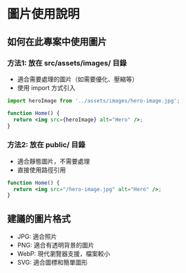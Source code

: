 # 圖片使用說明

## 如何在此專案中使用圖片

### 方法1: 放在 src/assets/images/ 目錄
- 適合需要處理的圖片（如需要優化、壓縮等）
- 使用 import 方式引入

```jsx
import heroImage from '../assets/images/hero-image.jpg';

function Home() {
  return <img src={heroImage} alt="Hero" />;
}
```

### 方法2: 放在 public/ 目錄
- 適合靜態圖片，不需要處理
- 直接使用路徑引用

```jsx
function Home() {
  return <img src="/hero-image.jpg" alt="Hero" />;
}
```

## 建議的圖片格式
- JPG: 適合照片
- PNG: 適合有透明背景的圖片
- WebP: 現代瀏覽器支援，檔案較小
- SVG: 適合圖標和簡單圖形